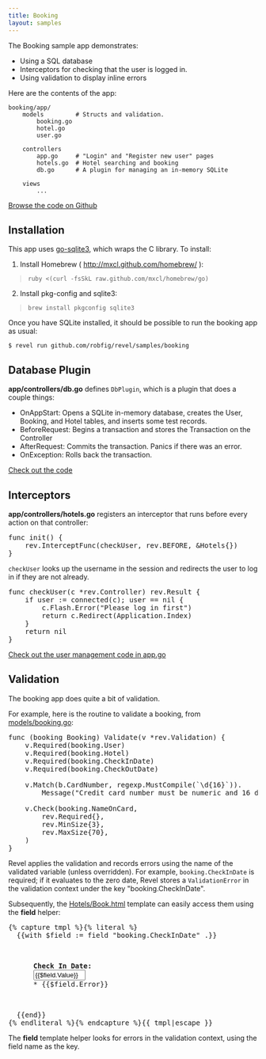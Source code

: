 ```yaml
---
title: Booking
layout: samples
---
```


The Booking sample app demonstrates:

* Using a SQL database
* Interceptors for checking that the user is logged in.
* Using validation to display inline errors

Here are the contents of the app:

	booking/app/
		models		   # Structs and validation.
			booking.go
			hotel.go
			user.go

		controllers
			app.go     # "Login" and "Register new user" pages
			hotels.go  # Hotel searching and booking
			db.go      # A plugin for managing an in-memory SQLite

		views
			...


[Browse the code on Github](https://github.com/robfig/revel/tree/master/samples/booking)

## Installation

This app uses [go-sqlite3](https://github.com/mattn/go-sqlite3), which wraps the
C library.  To install:

1. Install Homebrew ( http://mxcl.github.com/homebrew/ ):
>	`ruby <(curl -fsSkL raw.github.com/mxcl/homebrew/go)`

2. Install pkg-config and sqlite3:
>	`brew install pkgconfig sqlite3`

Once you have SQLite installed, it should be possible to run the booking app as
usual:

	$ revel run github.com/robfig/revel/samples/booking

## Database Plugin

**app/controllers/db.go** defines `DbPlugin`, which is a plugin that does a couple things:

* OnAppStart: Opens a SQLite in-memory database, creates the User, Booking, and
  Hotel tables, and inserts some test records.
* BeforeRequest: Begins a transaction and stores the Transaction on the Controller
* AfterRequest: Commits the transaction.  Panics if there was an error.
* OnException: Rolls back the transaction.

[Check out the code](https://github.com/robfig/revel/blob/master/samples/booking/app/controllers/db.go)

## Interceptors

**app/controllers/hotels.go** registers an interceptor that runs before every
action on that controller:

<pre class="prettyprint lang-go">
func init() {
	rev.InterceptFunc(checkUser, rev.BEFORE, &Hotels{})
}
</pre>

`checkUser` looks up the username in the session and redirects the user to log
in if they are not already.

<pre class="prettyprint lang-go">
func checkUser(c *rev.Controller) rev.Result {
	if user := connected(c); user == nil {
		c.Flash.Error("Please log in first")
		return c.Redirect(Application.Index)
	}
	return nil
}
</pre>

[Check out the user management code in app.go](https://github.com/robfig/revel/blob/master/samples/booking/app/controllers/app.go)

## Validation

The booking app does quite a bit of validation.

For example, here is the routine to validate a booking, from
[models/booking.go](https://github.com/robfig/revel/blob/master/samples/booking/app/models/booking.go):

<pre class="prettyprint lang-go">
func (booking Booking) Validate(v *rev.Validation) {
	v.Required(booking.User)
	v.Required(booking.Hotel)
	v.Required(booking.CheckInDate)
	v.Required(booking.CheckOutDate)

	v.Match(b.CardNumber, regexp.MustCompile(`\d{16}`)).
		Message("Credit card number must be numeric and 16 digits")

	v.Check(booking.NameOnCard,
		rev.Required{},
		rev.MinSize{3},
		rev.MaxSize{70},
	)
}
</pre>

Revel applies the validation and records errors using the name of the
validated variable (unless overridden).  For example, `booking.CheckInDate` is
required; if it evaluates to the zero date, Revel stores a `ValidationError` in
the validation context under the key "booking.CheckInDate".

Subsequently, the
[Hotels/Book.html](https://github.com/robfig/revel/blob/master/samples/booking/app/views/Hotels/Book.html)
template can easily access them using the **field** helper:

<pre class="prettyprint lang-go">{% capture tmpl %}{% literal %}
  {{with $field := field "booking.CheckInDate" .}}
    <p class="{{$field.ErrorClass}}">
      <strong>Check In Date:</strong>
      <input type="text" size="10" name="{{$field.Name}}" class="datepicker" value="{{$field.Value}}">
      * <span class="error">{{$field.Error}}</span>
    </p>
  {{end}}
{% endliteral %}{% endcapture %}{{ tmpl|escape }}</pre>

The **field** template helper looks for errors in the validation context, using
the field name as the key.

